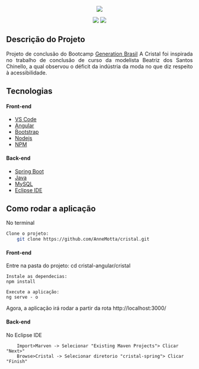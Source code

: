 <p align= "center">
  <img src = "https://i.imgur.com/qoETd8i.png">
</p>                                              
<p align= "center">
 <img src = "https://img.shields.io/badge/Status-Concluido-blueviolet">
 <img src = "https://img.shields.io/badge/Autores-Squad%20Cristal-blueviolet">
</p> 


<h2 align="left">Descrição do Projeto</h2>
<p align="justify">Projeto de conclusão do Bootcamp <a href = "https://brazil.generation.org">Generation Brasil</a> A Cristal foi inspirada no trabalho de conclusão de curso da modelista Beatriz dos Santos Chinello, a qual observou o déficit da indústria da moda no que diz respeito à acessibilidade. </p>

<h2>Tecnologias</h2>

#### Front-end
- <a href = "https://code.visualstudio.com">VS Code</a>
- <a href = "https://cli.angular.io">Angular</a>
- <a href = "https://getbootstrap.com/">Bootstrap</a>
- <a href = "https://nodejs.org/en/">Nodejs</a>
- <a href = "https://https://www.npmjs.com/">NPM</a>
#### Back-end
- <a href = "https://spring.io/projects/spring-boot">Spring Boot</a>
- <a href = "https://www.oracle.com/java/technologies/javase-downloads.html">Java</a>
- <a href = "https://www.mysql.com">MySQL</a>
- <a href = "http://www.eclipse.org/downloads/">Eclipse IDE</a>

<h2>Como rodar a aplicação</h2>
<p>No terminal</p>

```bash
Clone o projeto:
	git clone https://github.com/AnneMotta/cristal.git
```
#### Front-end
Entre na pasta do projeto:
	cd cristal-angular/cristal 

	Instale as dependecias:
	npm install

	Execute a aplicação:
	ng serve - o
<p>Agora, a aplicação irá rodar a partir da rota http://localhost:3000/</p>

#### Back-end
No Eclipse IDE
```
	Import>Marven -> Selecionar "Existing Maven Projects"> Clicar "Next>"
	Browse>Cristal -> Selecionar diretorio "cristal-spring"> Clicar "Finish" 
	
```

